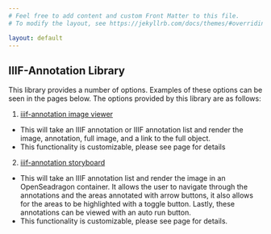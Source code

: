 ```yaml
---
# Feel free to add content and custom Front Matter to this file.
# To modify the layout, see https://jekyllrb.com/docs/themes/#overriding-theme-defaults

layout: default
---
```

<meta charset="utf-8">
<title>iiif-annotation library Homepage</title>

<h2>IIIF-Annotation Library</h2>

This library provides a number of options. Examples of these options can be seen in the pages below.
The options provided by this library are as follows:

1. [iiif-annotation image viewer]({{site.baseurl}}/imageviewer)
  - This will take an IIIF annotation or IIIF annotation list and render the image, annotation, full image, and a link to the full object.
  - This functionality is customizable, please see page for details

2. [iiif-annotation storyboard]({{site.baseurl}}/storyboard)
  - This will take an IIIF annotation list and render the image in an OpenSeadragon container. It allows the user to navigate through the annotations and the areas annotated with arrow buttons, it also allows for the areas to be highlighted with a toggle button. Lastly, these annotations can be viewed with an auto run button.
  - This functionality is customizable, please see page for details.
